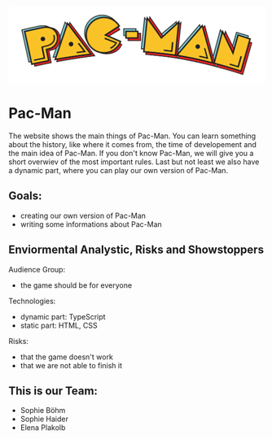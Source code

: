 ![A Pac-Man](https://github.com/WMC-AHIF-2021/Pac-Man/blob/master/pacman1.png)

# Pac-Man
The website shows the main things of Pac-Man. You can learn something about the history, like where it comes from, the time of developement and the main idea of Pac-Man. If you don't know Pac-Man, we will give you a short overwiev of the most important rules. Last but not least we also have a dynamic part, where you can play our own version of Pac-Man.   

## Goals:
* creating our own version of Pac-Man
* writing some informations about Pac-Man 

## Enviormental Analystic, Risks and Showstoppers
Audience Group:
* the game should be for everyone 

Technologies: 
* dynamic part: TypeScript
* static part: HTML, CSS

Risks: 
* that the game doesn't work 
* that we are not able to finish it 

## This is our Team:
* Sophie Böhm
* Sophie Haider
* Elena Plakolb